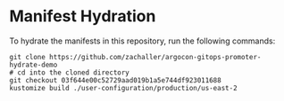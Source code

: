 # Manifest Hydration

To hydrate the manifests in this repository, run the following commands:

```shell
git clone https://github.com/zachaller/argocon-gitops-promoter-hydrate-demo
# cd into the cloned directory
git checkout 03f644e00c52729aad019b1a5e744df923011688
kustomize build ./user-configuration/production/us-east-2
```
